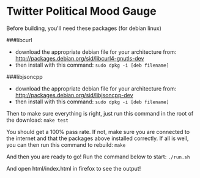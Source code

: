# Twitter Political Mood Gauge

Before building, you'll need these packages (for debian linux)

###libcurl

* download the appropriate debian file for your architecture from: http://packages.debian.org/sid/libcurl4-gnutls-dev
* then install with this command:
```sudo dpkg -i [deb filename]```

###libjsoncpp

* download the appropriate debian file for your architecture from: http://packages.debian.org/sid/libjsoncpp-dev
* then install with this command:
```sudo dpkg -i [deb filename]```

Then to make sure everything is right, just run this command in the root of the download:
```make test```

You should get a 100% pass rate. If not, make sure you are connected to the internet and that the packages above installed correctly. If all is well, you can then run this command to rebuild:
```make```

And then you are ready to go! Run the command below to start:
```./run.sh```

And open html/index.html in firefox to see the output!
